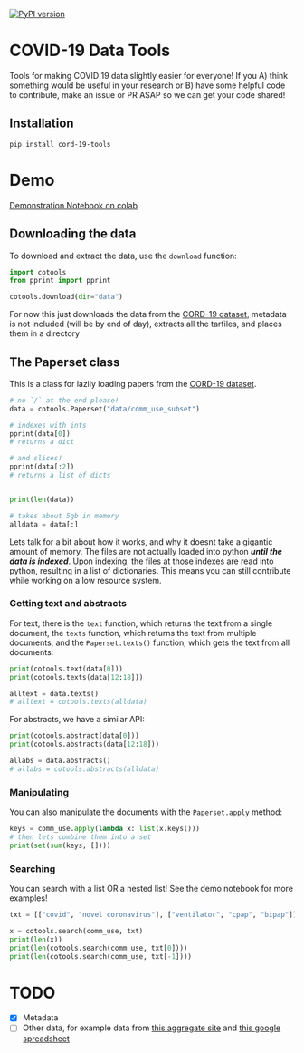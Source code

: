 [![PyPI version](https://badge.fury.io/py/cord-19-tools.svg)](https://badge.fury.io/py/cord-19-tools)
# COVID-19 Data Tools

Tools for making COVID 19 data slightly easier for everyone! If you A) think something would be useful in your research or B) have some helpful code to contribute, make an issue or PR ASAP so we can get your code shared!

## Installation

```
pip install cord-19-tools
```

# Demo

[Demonstration Notebook on colab](https://colab.research.google.com/drive/1al-K7vT3m72EOBduMpN2rQF1bLdGikx_)

## Downloading the data

To download and extract the data, use the `download` function:

```python
import cotools
from pprint import pprint

cotools.download(dir="data")
```

For now this just downloads the data from the [CORD-19 dataset](https://pages.semanticscholar.org/coronavirus-research), metadata is not included (will be by end of day), extracts all the tarfiles, and places them in a directory

## The Paperset class

This is a class for lazily loading papers from the [CORD-19 dataset](https://pages.semanticscholar.org/coronavirus-research).


```python
# no `/` at the end please!
data = cotools.Paperset("data/comm_use_subset")

# indexes with ints
pprint(data[0])
# returns a dict

# and slices!
pprint(data[:2])
# returns a list of dicts


print(len(data))

# takes about 5gb in memory
alldata = data[:]
```

Lets talk for a bit about how it works, and why it doesnt take a gigantic amount of memory. The files are not actually loaded into python ***until the data is indexed***. Upon indexing, the files at those indexes are read into python, resulting in a list of dictionaries. This means you can still contribute while working on a low resource system.


### Getting text and abstracts

For text, there is the `text` function, which returns the text from a single document, the `texts` function, which returns the text from multiple documents, and the `Paperset.texts()` function, which gets the text from all documents:

```python
print(cotools.text(data[0]))
print(cotools.texts(data[12:18]))

alltext = data.texts()
# alltext = cotools.texts(alldata)
```

For abstracts, we have a similar API:

```python
print(cotools.abstract(data[0]))
print(cotools.abstracts(data[12:18]))

allabs = data.abstracts()
# allabs = cotools.abstracts(alldata)
```

### Manipulating

You can also manipulate the documents with the `Paperset.apply` method:

```python
keys = comm_use.apply(lambda x: list(x.keys()))
# then lets combine them into a set
print(set(sum(keys, [])))
```

### Searching

You can search with a list OR a nested list! See the demo notebook for more examples!

```python
txt = [["covid", "novel coronavirus"], ["ventilator", "cpap", "bipap"]]

x = cotools.search(comm_use, txt)
print(len(x))
print(len(cotools.search(comm_use, txt[0])))
print(len(cotools.search(comm_use, txt[-1])))
```

# TODO

- [x] Metadata
- [ ] Other data, for example data from [this aggregate site](https://www.kiragoldner.com/covid19/) and [this google spreadsheet](https://docs.google.com/spreadsheets/u/1/d/e/2PACX-1vRwAqp96T9sYYq2-i7Tj0pvTf6XVHjDSMIKBdZHXiCGGdNC0ypEU9NbngS8mxea55JuCFuua1MUeOj5/pubhtml#)

